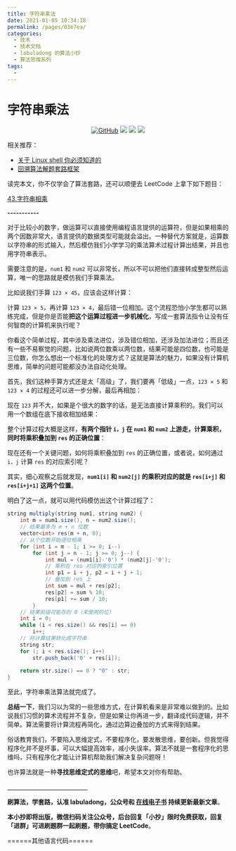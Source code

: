 ```yaml
---
title: 字符串乘法
date: 2021-01-05 10:34:18
permalink: /pages/03e7ea/
categories:
  - 技术
  - 技术文档
  - labuladong 的算法小抄
  - 算法思维系列
tags:
  - 
---
```

# 字符串乘法


<p align='center'>
<a href="https://github.com/labuladong/fucking-algorithm" target="view_window"><img alt="GitHub" src="https://img.shields.io/github/stars/labuladong/fucking-algorithm?label=Stars&style=flat-square&logo=GitHub"></a>
<a href="https://www.zhihu.com/people/labuladong"><img src="https://img.shields.io/badge/%E7%9F%A5%E4%B9%8E-@labuladong-000000.svg?style=flat-square&logo=Zhihu"></a>
<a href="https://i.loli.net/2020/10/10/MhRTyUKfXZOlQYN.jpg"><img src="https://img.shields.io/badge/公众号-@labuladong-000000.svg?style=flat-square&logo=WeChat"></a>
<a href="https://space.bilibili.com/14089380"><img src="https://img.shields.io/badge/B站-@labuladong-000000.svg?style=flat-square&logo=Bilibili"></a>
</p>

<Pictures figure="/pictures/souyisou.png" locate="doc-fucking-algorithm" />

相关推荐：
  * [关于 Linux shell 你必须知道的](https://labuladong.gitbook.io/algo)
  * [回溯算法解题套路框架](https://labuladong.gitbook.io/algo)

读完本文，你不仅学会了算法套路，还可以顺便去 LeetCode 上拿下如下题目：

[43.字符串相乘](https://leetcode-cn.com/problems/multiply-strings)

**-----------**

对于比较小的数字，做运算可以直接使用编程语言提供的运算符，但是如果相乘的两个因数非常大，语言提供的数据类型可能就会溢出。一种替代方案就是，运算数以字符串的形式输入，然后模仿我们小学学习的乘法算术过程计算出结果，并且也用字符串表示。
 
<Pictures figure="/pictures/%E5%AD%97%E7%AC%A6%E4%B8%B2%E4%B9%98%E6%B3%95/title.png" locate="doc-fucking-algorithm" />

需要注意的是，`num1` 和 `num2` 可以非常长，所以不可以把他们直接转成整型然后运算，唯一的思路就是模仿我们手算乘法。

比如说我们手算 `123 × 45`，应该会这样计算：

<Pictures figure="/pictures/%E5%AD%97%E7%AC%A6%E4%B8%B2%E4%B9%98%E6%B3%95/1.jpg" locate="doc-fucking-algorithm" />

计算 `123 × 5`，再计算 `123 × 4`，最后错一位相加。这个流程恐怕小学生都可以熟练完成，但是你是否能**把这个运算过程进一步机械化**，写成一套算法指令让没有任何智商的计算机来执行呢？

你看这个简单过程，其中涉及乘法进位，涉及错位相加，还涉及加法进位；而且还有一些不易察觉的问题，比如说两位数乘以两位数，结果可能是四位数，也可能是三位数，你怎么想出一个标准化的处理方式？这就是算法的魅力，如果没有计算机思维，简单的问题可能都没办法自动化处理。

首先，我们这种手算方式还是太「高级」了，我们要再「低级」一点，`123 × 5` 和 `123 × 4` 的过程还可以进一步分解，最后再相加：

<Pictures figure="/pictures/%E5%AD%97%E7%AC%A6%E4%B8%B2%E4%B9%98%E6%B3%95/2.jpg" locate="doc-fucking-algorithm" />

现在 `123` 并不大，如果是个很大的数字的话，是无法直接计算乘积的。我们可以用一个数组在底下接收相加结果：

<Pictures figure="/pictures/%E5%AD%97%E7%AC%A6%E4%B8%B2%E4%B9%98%E6%B3%95/3.jpg" locate="doc-fucking-algorithm" />

整个计算过程大概是这样，**有两个指针 `i，j` 在 `num1` 和 `num2` 上游走，计算乘积，同时将乘积叠加到 `res` 的正确位置**：

<Pictures figure="/pictures/%E5%AD%97%E7%AC%A6%E4%B8%B2%E4%B9%98%E6%B3%95/4.gif" locate="doc-fucking-algorithm" />

现在还有一个关键问题，如何将乘积叠加到 `res` 的正确位置，或者说，如何通过 `i，j` 计算 `res` 的对应索引呢？

其实，细心观察之后就发现，**`num1[i]` 和 `num2[j]` 的乘积对应的就是 `res[i+j]` 和 `res[i+j+1]` 这两个位置**。

<Pictures figure="/pictures/%E5%AD%97%E7%AC%A6%E4%B8%B2%E4%B9%98%E6%B3%95/6.jpg" locate="doc-fucking-algorithm" />

明白了这一点，就可以用代码模仿出这个计算过程了：

```java
string multiply(string num1, string num2) {
    int m = num1.size(), n = num2.size();
    // 结果最多为 m + n 位数
    vector<int> res(m + n, 0);
    // 从个位数开始逐位相乘
    for (int i = m - 1; i >= 0; i--)
        for (int j = n - 1; j >= 0; j--) {
            int mul = (num1[i]-'0') * (num2[j]-'0');
            // 乘积在 res 对应的索引位置
            int p1 = i + j, p2 = i + j + 1;
            // 叠加到 res 上
            int sum = mul + res[p2];
            res[p2] = sum % 10;
            res[p1] += sum / 10;
        }
    // 结果前缀可能存的 0（未使用的位）
    int i = 0;
    while (i < res.size() && res[i] == 0)
        i++;
    // 将计算结果转化成字符串
    string str;
    for (; i < res.size(); i++)
        str.push_back('0' + res[i]);
    
    return str.size() == 0 ? "0" : str;
}
```

至此，字符串乘法算法就完成了。

**总结一下**，我们习以为常的一些思维方式，在计算机看来是非常难以做到的。比如说我们习惯的算术流程并不复杂，但是如果让你再进一步，翻译成代码逻辑，并不简单。算法需要将计算流程再简化，通过边算边叠加的方式来得到结果。

俗话教育我们，不要陷入思维定式，不要程序化，要发散思维，要创新。但我觉得程序化并不是坏事，可以大幅提高效率，减小失误率。算法不就是一套程序化的思维吗，只有程序化才能让计算机帮助我们解决复杂问题呀！

也许算法就是一种**寻找思维定式的思维**吧，希望本文对你有帮助。

**＿＿＿＿＿＿＿＿＿＿＿＿＿**

**刷算法，学套路，认准 labuladong，公众号和 [在线电子书](https://labuladong.gitbook.io/algo) 持续更新最新文章**。

**本小抄即将出版，微信扫码关注公众号，后台回复「小抄」限时免费获取，回复「进群」可进刷题群一起刷题，带你搞定 LeetCode**。

<p align='center'>

</p>

======其他语言代码======
